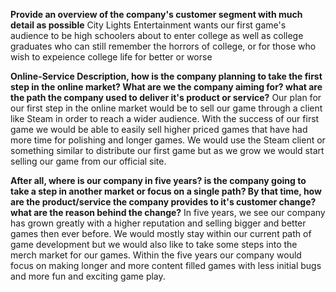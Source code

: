 **Provide an overview of the company's customer segment with much detail as possible** 
City Lights Entertainment wants our first game's audience to be high schoolers about to enter college as well as college graduates who can still remember the horrors of college, or for those who wish to expeience college life for better or worse

**Online-Service Description, how is the company planning to take the first step in the online market? What are we
  the company aiming for? what are the path the company used to deliver it's product or service?**
 Our plan for our first step in the online market would be to sell our game through a client like Steam in order to reach a wider audience. With the success of our first game we would be able to easily sell higher priced games that have had more time for polishing and longer games. We would use the Steam client or something similar to distribute our first game but as we grow we would start selling our game from our official site.
 
**After all, where is our company in five years? is the company going to take a step in another market or focus on a single path? By that
  time, how are the product/service the company provides to it's customer change? what are the reason behind the change?**
In five years, we see our company has grown greatly with a higher reputation and selling bigger and better games then ever before. We would mostly stay within our current path of game development but we would also like to take some steps into the merch market for our games. Within the five years our company would focus on making longer and more content filled games with less initial bugs and more fun and exciting game play.
